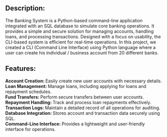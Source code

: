 ## Description:
The Banking System is a Python-based command-line application integrated with an SQL database to simulate core banking operations. It provides a simple and secure solution for managing accounts, handling loans, and processing transactions. Designed with a focus on usability, the CLI-based system is efficient for real-time operations. In this project, we created a  CLI (Command Line Interface) using Python language where a user can create his individual / business account from 20 different banks. <br>

## Features:
<b> Account Creation: </b> Easily create new user accounts with necessary details. <br>
<b> Loan Management: </b> Manage loans, including applying for loans and repayment schedules. <br>
<b> Fund Transfers: </b> Perform secure transfers between user accounts. <br>
<b> Repayment Handling: </b> Track and process loan repayments effectively. <br>
<b> Transaction Logs: </b> Maintain a detailed record of all operations for auditing. <br>
<b> Database Integration: </b> Stores account and transaction data securely using SQL. <br>
<b> Command-Line Interface: </b> Provides a lightweight and user-friendly interface for operations.
